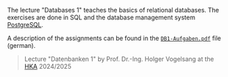 The lecture "Databases 1" teaches the basics of relational databases. The exercises are done in SQL and the database management system [PostgreSQL](https://www.postgresql.org/).

A description of the assignments can be found in the [`DB1-Aufgaben.pdf`](./DB1-Aufgaben.pdf) file (german).

> Lecture "Datenbanken 1" by Prof. Dr.-Ing. Holger Vogelsang at the [HKA](https://h-ka.de/) 2024/2025